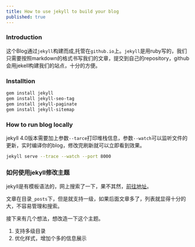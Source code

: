 ```yaml
---
title: How to use jekyll to build your blog
published: true
---
```


### Introduction

这个Blog通过`jekyll`构建而成,托管在`github.io`上。`jekyll`是用ruby写的，我们只需要按照markdown的格式书写我们的文章，提交到自己的repository，github会用jekell构建我们的站点，十分的方便。

### Installtion

```bash
gem install jekyll
gem install jekyll-seo-tag
gem install jekyll-paginate
gem install jekyll-sitemap
```

### How to run blog locally

jekyll 4.0版本需要加上参数`--tarce`打印堆栈信息，参数`--watch`可以监听文件的更新，实时编译你的blog，修改完刷新就可以立即看到效果。

```bash
jekyll serve --trace --watch --port 8000
```

### 如何使用jekyll修改主题

jekyll是有模板语法的，网上搜索了一下，果不其然，[前往地址](https://yulijia.net/cn/%E8%BD%AF%E4%BB%B6%E4%B8%96%E7%95%8C/2015/03/12/jekyll-syntax.html)。  

文章在目录`_posts`下，但是就支持一级，如果后面文章多了，列表就显得十分的大，不容易管理和搜索。  

接下来有几个想法，想改造一下这个主题。

1. 支持多级目录
2. 优化样式，增加个多的信息展示
